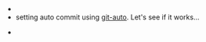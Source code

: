 -
- setting auto commit using [git-auto](https://github.com/logseq/git-auto). Let's see if it works...
- ``` git
  
  
  ```